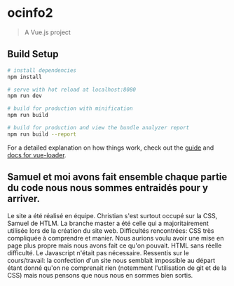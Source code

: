 # ocinfo2

> A Vue.js project

## Build Setup

``` bash
# install dependencies
npm install

# serve with hot reload at localhost:8080
npm run dev

# build for production with minification
npm run build

# build for production and view the bundle analyzer report
npm run build --report
```

For a detailed explanation on how things work, check out the [guide](http://vuejs-templates.github.io/webpack/) and [docs for vue-loader](http://vuejs.github.io/vue-loader).
## Samuel et moi avons fait ensemble chaque partie du code nous nous sommes entraidés pour y arriver.
Le site a été réalisé en équipe. Christian s'est surtout occupé sur la CSS, Samuel de HTLM.
La branche master a été celle qui a majoritairement utilisée lors de la création du site web.
Difficultés rencontrées: CSS très compliquée à comprendre et manier. Nous aurions voulu avoir une mise en page plus propre mais nous avons fait ce qu'on pouvait. HTML sans réelle difficulté. Le Javascript n'était pas nécessaire.
Ressentis sur le cours/travail: la confection d'un site nous semblait impossible au départ étant donné qu'on ne comprenait rien (notemment l'utilisation de git et de la CSS) mais nous pensons que nous nous en sommes bien sortis.

